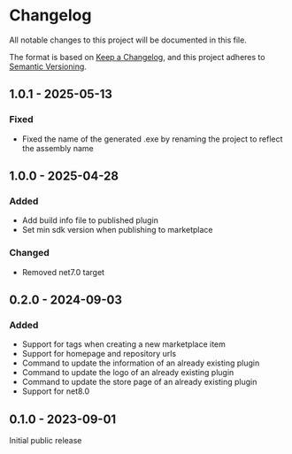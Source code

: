# Changelog

All notable changes to this project will be documented in this file.

The format is based on [Keep a Changelog](https://keepachangelog.com/en/1.0.0/),
and this project adheres to [Semantic Versioning](https://semver.org/spec/v2.0.0.html).

## 1.0.1 - 2025-05-13

### Fixed

- Fixed the name of the generated .exe by renaming the project to reflect the assembly name

## 1.0.0 - 2025-04-28

### Added

- Add build info file to published plugin
- Set min sdk version when publishing to marketplace

### Changed

- Removed net7.0 target

## 0.2.0 - 2024-09-03

### Added

- Support for tags when creating a new marketplace item
- Support for homepage and repository urls
- Command to update the information of an already existing plugin
- Command to update the logo of an already existing plugin
- Command to update the store page of an already existing plugin
- Support for net8.0

## 0.1.0 - 2023-09-01

Initial public release
